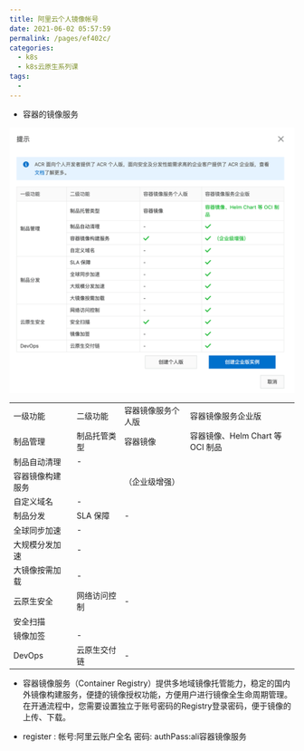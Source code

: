 ```yaml
---
title: 阿里云个人镜像帐号
date: 2021-06-02 05:57:59
permalink: /pages/ef402c/
categories:
  - k8s
  - k8s云原生系列课
tags:
  - 
---
```



* 容器的镜像服务

<img src="./minilet/image-20210602044032559.png" alt="image-20210602044032559" style="zoom:50%;" />



|                  |              |                    |                                  |
| :--------------- | :----------- | :----------------- | :------------------------------- |
| 一级功能         | 二级功能     | 容器镜像服务个人版 | 容器镜像服务企业版               |
| 制品管理         | 制品托管类型 | 容器镜像           | 容器镜像、Helm Chart 等 OCI 制品 |
| 制品自动清理     | -            |                    |                                  |
| 容器镜像构建服务 |              | （企业级增强）     |                                  |
| 自定义域名       | -            |                    |                                  |
| 制品分发         | SLA 保障     | -                  |                                  |
| 全球同步加速     | -            |                    |                                  |
| 大规模分发加速   | -            |                    |                                  |
| 大镜像按需加载   | -            |                    |                                  |
| 云原生安全       | 网络访问控制 | -                  |                                  |
| 安全扫描         |              |                    |                                  |
| 镜像加签         | -            |                    |                                  |
| DevOps           | 云原生交付链 | -                  |                                  |



* 容器镜像服务（Container Registry）提供多地域镜像托管能力，稳定的国内外镜像构建服务，便捷的镜像授权功能，方便用户进行镜像全生命周期管理。在开通流程中，您需要设置独立于账号密码的Registry登录密码，便于镜像的上传、下载。



* register :  帐号:阿里云账户全名   密码: authPass:ali容器镜像服务



